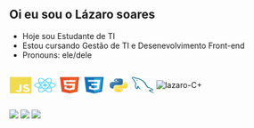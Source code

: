 ## Oi eu sou o Lázaro soares
- Hoje sou Estudante de TI
- Estou cursando Gestão de TI e Desenevolvimento Front-end
- Pronouns: ele/dele
<div style="display: inline_block"><br>
  <img align="center" alt="lazaro-Js" height="30" width="40" src="https://raw.githubusercontent.com/devicons/devicon/master/icons/javascript/javascript-plain.svg">
  <img align="center" alt="lazaro-React" height="30" width="40" src="https://raw.githubusercontent.com/devicons/devicon/master/icons/react/react-original.svg">
  <img align="center" alt="lazaro-HTML" height="30" width="40" src="https://raw.githubusercontent.com/devicons/devicon/master/icons/html5/html5-original.svg">
  <img align="center" alt="lazaro-CSS" height="30" width="40" src="https://raw.githubusercontent.com/devicons/devicon/master/icons/css3/css3-original.svg">
  <img align="center" alt="lazaro-Python" height="30" width="40" src="https://raw.githubusercontent.com/devicons/devicon/master/icons/python/python-original.svg">
  <img align="center" alt="lazaro-MySQL" height="30" width="40" src="https://raw.githubusercontent.com/devicons/devicon/master/icons/mysql/mysql-original.svg">
  <img align="center" alt="lazaro-C+" height="35" width="50" src="https://media.fab.com/image_previews/gallery_images/8790a843-49be-41ba-bf19-07b61ba36a6e/7eb88cb0-ce80-4e2b-9f29-64c099883b4e.jpeg">
</div>

##

<div> 
  <a href="https://www.instagram.com/lazarosoares___?igsh=NnhpbGFiNWF1dHB2" target="_blank"><img src="https://img.shields.io/badge/-Instagram-%23E4405F?style=for-the-badge&logo=instagram&logoColor=white" target="_blank"></a>
  <a href = "mailto:lazimsoares0@gmail.com"><img src="https://img.shields.io/badge/-Gmail-%23333?style=for-the-badge&logo=gmail&logoColor=white" target="_blank"></a>
  <a href="www.linkedin.com/in/lázaro-soares-br365123" target="_blank"><img src="https://img.shields.io/badge/-LinkedIn-%230077B5?style=for-the-badge&logo=linkedin&logoColor=white" target="_blank"></a> 
</div>
